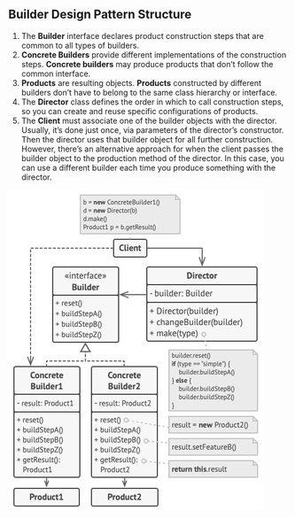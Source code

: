 ## Builder Design Pattern Structure

1. The **Builder** interface declares product construction steps that are common to all types of builders.
2. **Concrete Builders** provide different implementations of the construction steps. 
**Concrete builders** may produce products that don’t follow the common interface.
3. **Products** are resulting objects. 
**Products** constructed by different builders don’t have to belong to the same class hierarchy or interface.
4. The **Director** class defines the order in which to call construction steps, so you can create and reuse specific configurations of products.
5. The **Client** must associate one of the builder objects with the director. Usually, it’s done just once, via parameters of the director’s constructor. Then the director uses that builder object for all further construction. However, there’s an alternative approach for when the client passes the builder object to the production method of the director. In this case, you can use a different builder each time you produce something with the director.

![img.png](img.png)